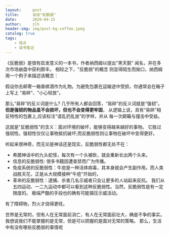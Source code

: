 ```yaml
---
layout:     post
title:      谈谈"反脆弱"
date:       2020-04-15
author:     zlh
header-img: img/post-bg-coffee.jpeg
catalog: true
tags:
    - 观点
    - 读书笔记
---
```



《反脆弱》是很有启发意义的一本书，作者纳西姆以提出"黑天鹅"
闻名，并在多次市场崩盘中获利颇丰。 相较之下，"反脆弱"的概念
则显得陌生而拗口，纳西姆用一个例子来描述该概念：

假设你去邮寄一箱香槟酒作为礼物。为避免包裹在运输途中受损，你通常会在箱子上写上
“易碎”、"小心轻放"。

那么“易碎”的反义词是什么?
几乎所有人都会回答，“易碎”的反义词就是“强韧”。
**但是强韧的物品虽不会损坏，但也不会变得更牢固**，
从逻辑上说，具有“易碎”相反特性的包裹上,应该标注“请乱扔乱放”的字样，并从
每一次颠簸与撞击中受益。

这就是"反脆弱性"的含义：面对环境的破坏，能够变得越来越好的事物。
它胜过强韧性。强韧性仅仅让事物抵抗破坏;而反脆弱性则让事物在破坏中变得更好。


听起来很神奇，而无论是神话还是现实，反脆弱性都无处不在：

- 希腊神话中的九头蛇怪，每次有一个头被砍，就会重新长出两个头来。
- 信息的反脆弱性: 很多书籍因遭查禁而广为传播。
- 免疫系统的反脆弱性：牛痘是一种活体病毒，其本身就会产生副作用。而人类战胜天花，正是从大规模接种“牛痘”开始的，
- 革命的反脆弱性：逮捕、杀害几名示威者只会让更多的人站起来反抗。
我们从五四运动、一二九运动中都可以看到这种反脆弱性。当然，反脆弱性是有一定限度的。
极端严酷的手段也的确有可能镇压示威活动。


有了障碍物，烈火才烧得更旺。


世界是无常的，但有人在无常面前消亡，有人在无常面前壮大，确是不争的事实。我想说我们不能掌握的是无常，但是可以把握的是面对无常的策略。
那么，生活中有没有哪些反脆弱的事情呢





